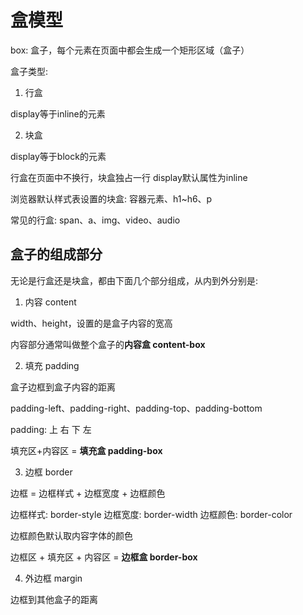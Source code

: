 # 盒模型

box: 盒子，每个元素在页面中都会生成一个矩形区域（盒子）

盒子类型: 

1. 行盒

display等于inline的元素

2. 块盒

display等于block的元素

行盒在页面中不换行，块盒独占一行
display默认属性为inline

浏览器默认样式表设置的块盒: 容器元素、h1~h6、p

常见的行盒: span、a、img、video、audio

## 盒子的组成部分

无论是行盒还是块盒，都由下面几个部分组成，从内到外分别是:

1. 内容 content

width、height，设置的是盒子内容的宽高

内容部分通常叫做整个盒子的**内容盒 content-box**

2. 填充 padding

盒子边框到盒子内容的距离

padding-left、padding-right、padding-top、padding-bottom

padding: 上 右 下 左

填充区+内容区 = **填充盒 padding-box**

3. 边框 border

边框 = 边框样式 + 边框宽度 + 边框颜色

边框样式: border-style
边框宽度: border-width
边框颜色: border-color

边框颜色默认取内容字体的颜色

边框区 + 填充区 + 内容区 = **边框盒 border-box**

4. 外边框 margin

边框到其他盒子的距离





